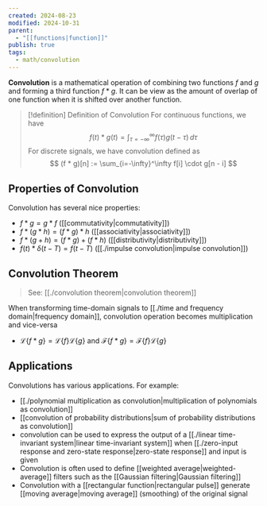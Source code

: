 ```yaml
---
created: 2024-08-23
modified: 2024-10-31
parent:
  - "[[functions|function]]"
publish: true
tags:
  - math/convolution
---
```

**Convolution** is a mathematical operation of combining two functions $f$ and $g$ and forming a third function $f * g$. It can be view as the amount of overlap of one function when it is shifted over another function.

> [!definition] Definition of Convolution
> For continuous functions, we have
> $$
> f(t) * g(t) = \int_{\tau = -\infty}^{\infty} f(\tau) g(t - \tau) \, d\tau 
> $$
> For discrete signals, we have convolution defined as
> $$
> (f * g)[n] := \sum_{i=-\infty}^\infty f[i] \cdot g[n - i]
> $$

## Properties of Convolution
Convolution has several nice properties:
- $f * g = g * f$ ([[commutativity|commutativity]])
- $f * (g * h) = (f * g) * h$ ([[associativity|associativity]])
- $f * (g + h) = (f * g) + (f * h)$ ([[distributivity|distributivity]])
- $f(t) * \delta(t - T) = f(t - T)$ ([[./impulse convolution|impulse convolution]])

## Convolution Theorem
> See: [[./convolution theorem|convolution theorem]]

When transforming time-domain signals to [[./time and frequency domain|frequency domain]], convolution operation becomes multiplication and vice-versa
- $\mathcal{L}\{ f * g \} = \mathcal{L}\{ f \} \mathcal{L}\{ g \}$ and $\mathcal{F}\{ f * g \} = \mathcal{F}\{ f \} \mathcal{L}\{ g \}$

## Applications
Convolutions has various applications. For example:
- [[./polynomial multiplication as convolution|multiplication of polynomials as convolution]]
- [[convolution of probability distributions|sum of probability distributions as convolution]]
- convolution can be used to express the output of a [[./linear time-invariant system|linear time-invariant system]] when [[./zero-input response and zero-state response|zero-state response]] and input is given
- Convolution is often used to define [[weighted average|weighted-average]] filters such as the [[Gaussian filtering|Gaussian filtering]]
- Convolution with a [[rectangular function|rectangular pulse]] generate [[moving average|moving average]] (smoothing) of the original signal
